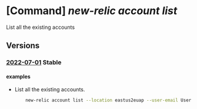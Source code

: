 # [Command] _new-relic account list_

List all the existing accounts

## Versions

### [2022-07-01](/Resources/mgmt-plane/L3N1YnNjcmlwdGlvbnMve30vcHJvdmlkZXJzL25ld3JlbGljLm9ic2VydmFiaWxpdHkvYWNjb3VudHM=/2022-07-01.xml) **Stable**

<!-- mgmt-plane /subscriptions/{}/providers/newrelic.observability/accounts 2022-07-01 -->

#### examples

- List all the existing accounts.
    ```bash
        new-relic account list --location eastus2euap --user-email UserEmail@123.com
    ```
